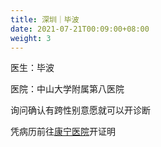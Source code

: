 ```yaml
---
title: 深圳｜毕波
date: 2021-07-21T00:09:00+08:00
weight: 3
---
```


医生：毕波

医院：中山大学附属第八医院

询问确认有跨性别意愿就可以开诊断

凭病历前往<a href="./shenzhen-kangning">康宁医院</a>开证明
